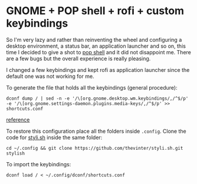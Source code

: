 # GNOME + POP shell + rofi + custom keybindings

So I'm very lazy and rather than reinventing the wheel and configuring a desktop environment, a status bar, an application launcher and so on, this time I decided to give a shot to [pop shell](https://github.com/pop-os/shell) and it did not disappoint me.
There are a few bugs but the overall experience is really pleasing.

I changed a few keybindings and kept rofi as application launcher since the default one was not working for me.

To generate the file that holds all the keybindings (general procedure):
```
dconf dump / | sed -n -e '/\[org.gnome.desktop.wm.keybindings/,/^$/p' -e '/\[org.gnome.settings-daemon.plugins.media-keys/,/^$/p' >> shortcuts.conf
```

[reference](https://askubuntu.com/questions/26056/where-are-gnome-keyboard-shortcuts-stored)

To restore this configuration place all the folders inside `.config`. Clone the code for [styli.sh](https://github.com/thevinter/styli.sh) inside the same folder:

```
cd ~/.config && git clone https://github.com/thevinter/styli.sh.git stylish
```

To import the keybindings:
```
dconf load / < ~/.config/dconf/shortcuts.conf
```
